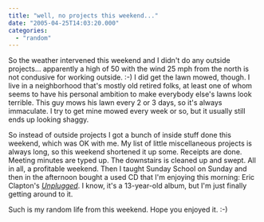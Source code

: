 ```yaml
---
title: "well, no projects this weekend..."
date: "2005-04-25T14:03:20.000"
categories: 
  - "random"
---
```


So the weather intervened this weekend and I didn't do any outside projects... apparently a high of 50 with the wind 25 mph from the north is not condusive for working outside. :-) I did get the lawn mowed, though. I live in a neighborhood that's mostly old retired folks, at least one of whom seems to have his personal ambition to make everybody else's lawns look terrible. This guy mows his lawn every 2 or 3 days, so it's always immaculate. I try to get mine mowed every week or so, but it usually still ends up looking shaggy.

So instead of outside projects I got a bunch of inside stuff done this weekend, which was OK with me. My list of little miscellaneous projects is always long, so this weekend shortened it up some. Receipts are done. Meeting minutes are typed up. The downstairs is cleaned up and swept. All in all, a profitable weekend. Then I taught Sunday School on Sunday and then in the afternoon bought a used CD that I'm enjoying this morning: Eric Clapton's [_Unplugged_](http://www.amazon.com/exec/obidos/redirect?tag=caedmonscalln-20%26link_code=xm2%26camp=2025%26creative=165953%26path=http://www.amazon.com/gp/redirect.html%253fASIN=B000002MFE%2526location=/o/ASIN/B000002MFE%25253FSubscriptionId=0EMV44A9A5YT1RVDGZ82 "View product details at Amazon"). I know, it's a 13-year-old album, but I'm just finally getting around to it.

Such is my random life from this weekend. Hope you enjoyed it. :-)
